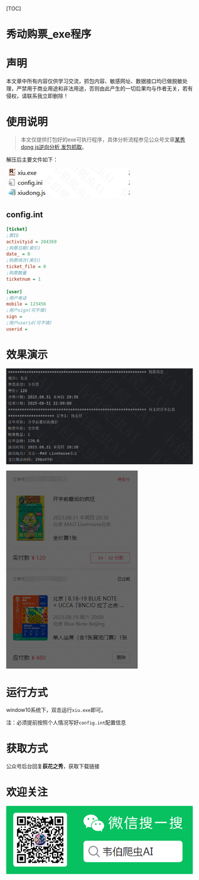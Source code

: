 [TOC]

# 秀动购票_exe程序

# 声明

本文章中所有内容仅供学习交流，抓包内容、敏感网址、数据接口均已做脱敏处理，严禁用于商业用途和非法用途，否则由此产生的一切后果均与作者无关，若有侵权，请联系我立即删除！

# 使用说明

> 本文仅提供打包好的exe可执行程序，具体分析流程参见公众号文章[某秀dong js逆向分析 发包抓取](https://mp.weixin.qq.com/s?__biz=Mzg2MTY5NTU0Mg==&mid=2247483822&idx=1&sn=712f7354d2c4d77184e18d4cfc713605&chksm=ce127af7f965f3e10e7edce45c31c339f661723425456cbebb2a1dc2ae560e549d09a6ef59ba&payreadticket=HCNUaBeglLKJ_TM6OZInN-WuJM-vHkVF5BFDg1w6LN9UYwIlPWmWJXlYCuq-R8l9QxIF0yY)。
>
> 

解压后主要文件如下：

![image-20230903182701773](img/image-20230903182701773.png)

## config.int

```ini
[ticket]
;票ID
activityid = 204369  
;购票日期(索引)
date_ = 0
;购票场次(索引)
ticket_file = 0
;购票数量
ticketnum = 1

[user]
;用户电话
mobile = 123456
;用户sign(可不填)
sign = 
;用户userid(可不填)
userid =
```

# 效果演示

![image-20230831195732277](img/image-20230831195732277.png)

![image-20230831195702744](img/image-20230831195702744.png)

# 运行方式

window10系统下，双击运行`xiu.exe`即可。

注：必须提前按照个人情况写好`config.int`配置信息

# 获取方式

公众号后台回复**荻花之秀**，获取下载链接

# 欢迎关注

![image-20230731230554590](img/image-20230731230554590.png)

